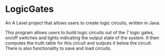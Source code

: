 # LogicGates
An A Level project that allows users to create logic circuits, written in Java.

This program allows users to build logic circuits out of the 7 logic gates, on/off switches and lights 
indicating the output state of the system. It then computes the truth table for this circuit and 
outputs it below the circuit. There is also functionality to save and load circuits.
